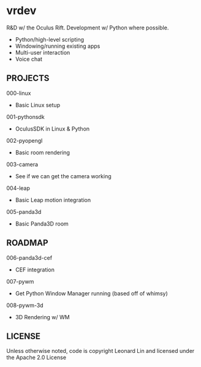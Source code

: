 vrdev
=====

R&D w/ the Oculus Rift.
Development w/ Python where possible.

* Python/high-level scripting
* Windowing/running existing apps
* Multi-user interaction
* Voice chat


PROJECTS
---

000-linux
* Basic Linux setup

001-pythonsdk
* OculusSDK in Linux & Python

002-pyopengl
* Basic room rendering

003-camera
* See if we can get the camera working 

004-leap
* Basic Leap motion integration

005-panda3d
* Basic Panda3D room


ROADMAP
---

006-panda3d-cef
* CEF integration

007-pywm
* Get Python Window Manager running (based off of whimsy)

008-pywm-3d
* 3D Rendering w/ WM

LICENSE
---
Unless otherwise noted, code is copyright Leonard Lin and licensed under
the Apache 2.0 License
